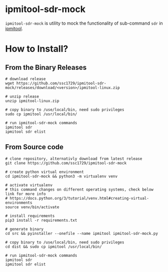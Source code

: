 # ipmitool-sdr-mock

`ipmitool-sdr-mock` is utility to mock the functionality of sub-command `sdr` in [ipmitool](https://github.com/ipmitool/ipmitool). 

# How to Install?

## From the Binary Releases

```
# download release
wget https://github.com/ssc1729/ipmitool-sdr-mock/releases/download/<version>/ipmitool-linux.zip

# unzip release
unzip ipmitool-linux.zip

# copy binary to /use/local/bin, need sudo privileges
sudo cp ipmitool /usr/local/bin/

# run ipmitool-sdr-mock commands
ipmitool sdr
ipmitool sdr elist
```

## From Source code

```
# clone repository, alternativly download from latest release
git clone https://github.com/ssc1729/ipmitool-sdr-mock

# create python virtual environment
cd ipmitool-sdr-mock && python3 -m virtualenv venv

# activate virtualenv
# this command changes on different operating systems, check below link for more info
# https://docs.python.org/3/tutorial/venv.html#creating-virtual-environments
source venv/bin/activate

# install requirements
pip3 install -r requirements.txt

# generate binary
cd src && pyinstaller --onefile --name ipmitool ipmitool-sdr-mock.py

# copy binary to /use/local/bin, need sudo privileges
cd dist && sudo cp ipmitool /usr/local/bin/

# run ipmitool-sdr-mock commands
ipmitool sdr
ipmitool sdr elist
```

